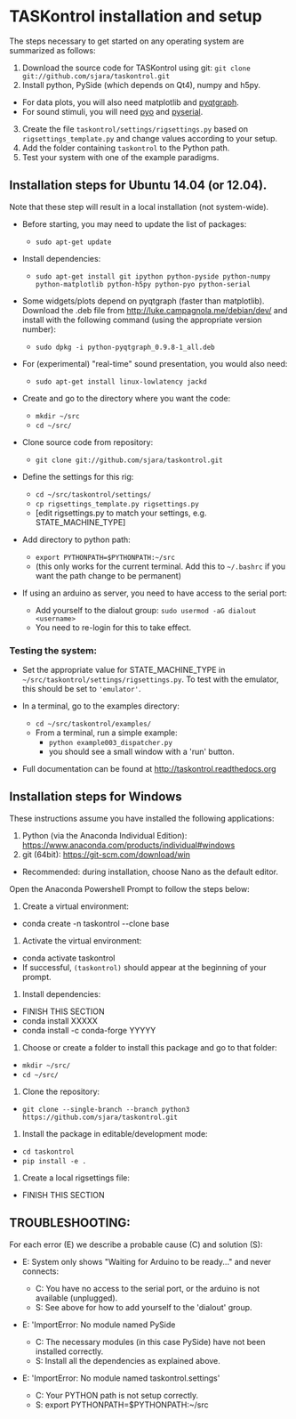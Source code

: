 # TASKontrol installation and setup

The steps necessary to get started on any operating system are summarized as follows:

1. Download the source code for TASKontrol using git:
  `git clone git://github.com/sjara/taskontrol.git`
2. Install python, PySide (which depends on Qt4), numpy and h5py.
  * For data plots, you will also need matplotlib and [pyqtgraph](http://www.pyqtgraph.org/).
  * For sound stimuli, you will need [pyo](http://ajaxsoundstudio.com/software/pyo/) and [pyserial](https://pythonhosted.org/pyserial/).
3. Create the file `taskontrol/settings/rigsettings.py` based on `rigsettings_template.py` and change values according to your setup.
4. Add the folder containing `taskontrol` to the Python path.
5. Test your system with one of the example paradigms.


## Installation steps for Ubuntu 14.04 (or 12.04).

Note that these step will result in a local installation (not system-wide).

* Before starting, you may need to update the list of packages:
  * `sudo apt-get update`

* Install dependencies:
  * `sudo apt-get install git ipython python-pyside python-numpy python-matplotlib python-h5py python-pyo python-serial`

* Some widgets/plots depend on pyqtgraph (faster than matplotlib). Download the .deb file from http://luke.campagnola.me/debian/dev/ and install with the following command (using the appropriate version number):
  * `sudo dpkg -i python-pyqtgraph_0.9.8-1_all.deb`

* For (experimental) "real-time" sound presentation, you would also need:
  * `sudo apt-get install linux-lowlatency jackd`

* Create and go to the directory where you want the code:
  * `mkdir ~/src`
  * `cd ~/src/`

* Clone source code from repository:
  * `git clone git://github.com/sjara/taskontrol.git`

* Define the settings for this rig:
  * `cd ~/src/taskontrol/settings/`
  * `cp rigsettings_template.py rigsettings.py`
  * [edit rigsettings.py to match your settings, e.g. STATE_MACHINE_TYPE]

* Add directory to python path:
  * `export PYTHONPATH=$PYTHONPATH:~/src`
  * (this only works for the current terminal. Add this to `~/.bashrc` if you want the path change to be permanent)

* If using an arduino as server, you need to have access to the serial port:
  * Add yourself to the dialout group: `sudo usermod -aG dialout <username>`
  * You need to re-login for this to take effect.

### Testing the system:
* Set the appropriate value for STATE_MACHINE_TYPE in `~/src/taskontrol/settings/rigsettings.py`. To test with the emulator, this should be set to `'emulator'`.
* In a terminal, go to the examples directory:
  * `cd ~/src/taskontrol/examples/`
  * From a terminal, run a simple example:
    * `python example003_dispatcher.py`
    * you should see a small window with a 'run' button.

* Full documentation can be found at http://taskontrol.readthedocs.org


## Installation steps for Windows

These instructions assume you have installed the following applications:
1. Python (via the Anaconda Individual Edition): https://www.anaconda.com/products/individual#windows
1. git (64bit): https://git-scm.com/download/win
  * Recommended: during installation, choose Nano as the default editor.

Open the Anaconda Powershell Prompt to follow the steps below:
1. Create a virtual environment:
  * conda create -n taskontrol --clone base
1. Activate the virtual environment:
  * conda activate taskontrol
  * If successful, `(taskontrol)` should appear at the beginning of your prompt.
1. Install dependencies:
  * FINISH THIS SECTION
  * conda install XXXXX
  * conda install -c conda-forge YYYYY
1. Choose or create a folder to install this package and go to that folder:
  * `mkdir ~/src/`
  * `cd ~/src/`
1. Clone the repository:
  * `git clone --single-branch --branch python3 https://github.com/sjara/taskontrol.git`
1. Install the package in editable/development mode:
  * `cd taskontrol`
  * `pip install -e .`
1. Create a local rigsettings file:
  * FINISH THIS SECTION



## TROUBLESHOOTING:

For each error (E) we describe a probable cause (C) and solution (S):

* E: System only shows "Waiting for Arduino to be ready..." and never connects:
  * C: You have no access to the serial port, or the arduino is not available (unplugged).
  * S: See above for how to add yourself to the 'dialout' group.

* E: 'ImportError: No module named PySide
  * C: The necessary modules (in this case PySide) have not been installed correctly.
  * S: Install all the dependencies as explained above.

* E: 'ImportError: No module named taskontrol.settings'
  * C:  Your PYTHON path is not setup correctly.
  * S:  export PYTHONPATH=$PYTHONPATH:~/src
